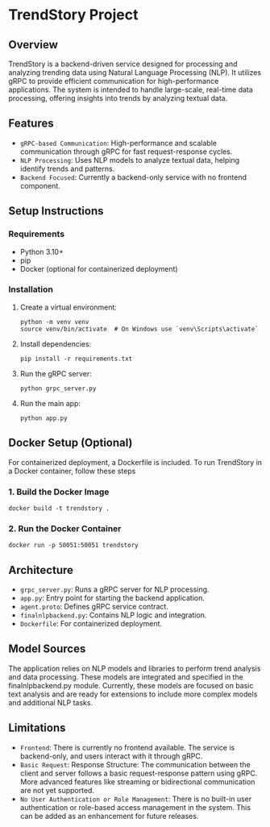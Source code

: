 # TrendStory Project

## Overview
TrendStory is a backend-driven service designed for processing and analyzing trending data using Natural Language Processing (NLP). It utilizes gRPC to provide efficient communication for high-performance applications. The system is intended to handle large-scale, real-time data processing, offering insights into trends by analyzing textual data.

## Features
- `gRPC-based Communication`: High-performance and scalable communication through gRPC for fast request-response cycles.
- `NLP Processing`: Uses NLP models to analyze textual data, helping identify trends and patterns.
- `Backend Focused`: Currently a backend-only service with no frontend component.

## Setup Instructions

### Requirements
- Python 3.10+
- pip
- Docker (optional for containerized deployment)

### Installation
1. Create a virtual environment:
   ```
   python -m venv venv
   source venv/bin/activate  # On Windows use `venv\Scripts\activate`
   ```

2. Install dependencies:
   ```
   pip install -r requirements.txt
   ```

3. Run the gRPC server:
   ```
   python grpc_server.py
   ```

4. Run the main app:
   ```
   python app.py
   ```

 ##  Docker Setup (Optional)
For containerized deployment, a Dockerfile is included. To run TrendStory in a Docker container, follow these steps

### 1. Build the Docker Image
```
docker build -t trendstory .
```

### 2. Run the Docker Container
```
docker run -p 50051:50051 trendstory
```

## Architecture
- `grpc_server.py`: Runs a gRPC server for NLP processing.
- `app.py`: Entry point for starting the backend application.
- `agent.proto`: Defines gRPC service contract.
- `finalnlpbackend.py`: Contains NLP logic and integration.
- `Dockerfile`: For containerized deployment.

## Model Sources
The application relies on NLP models and libraries to perform trend analysis and data processing. These models are integrated and specified in the finalnlpbackend.py module. Currently, these models are focused on basic text analysis and are ready for extensions to include more complex models and additional NLP tasks.

## Limitations
- `Frontend`: There is currently no frontend available. The service is backend-only, and users interact with it through gRPC.
- `Basic Request`: Response Structure: The communication between the client and server follows a basic request-response pattern using gRPC. More advanced features like streaming or bidirectional communication are not yet supported.
- `No User Authentication or Role Management`: There is no built-in user authentication or role-based access management in the system. This can be added as an enhancement for future releases.

